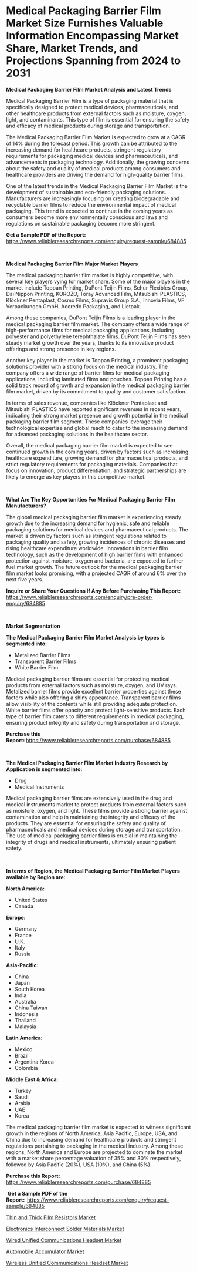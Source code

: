 <p><h1>Medical Packaging Barrier Film Market Size Furnishes Valuable Information Encompassing Market Share, Market Trends, and Projections Spanning from 2024 to 2031</h1></p><p><strong>Medical Packaging Barrier Film Market Analysis and Latest Trends</strong></p>
<p><p>Medical Packaging Barrier Film is a type of packaging material that is specifically designed to protect medical devices, pharmaceuticals, and other healthcare products from external factors such as moisture, oxygen, light, and contaminants. This type of film is essential for ensuring the safety and efficacy of medical products during storage and transportation.</p><p>The Medical Packaging Barrier Film Market is expected to grow at a CAGR of 14% during the forecast period. This growth can be attributed to the increasing demand for healthcare products, stringent regulatory requirements for packaging medical devices and pharmaceuticals, and advancements in packaging technology. Additionally, the growing concerns about the safety and quality of medical products among consumers and healthcare providers are driving the demand for high-quality barrier films.</p><p>One of the latest trends in the Medical Packaging Barrier Film Market is the development of sustainable and eco-friendly packaging solutions. Manufacturers are increasingly focusing on creating biodegradable and recyclable barrier films to reduce the environmental impact of medical packaging. This trend is expected to continue in the coming years as consumers become more environmentally conscious and laws and regulations on sustainable packaging become more stringent.</p></p>
<p><strong>Get a Sample PDF of the Report:&nbsp;</strong> <a href="https://www.reliableresearchreports.com/enquiry/request-sample/684885">https://www.reliableresearchreports.com/enquiry/request-sample/684885</a></p>
<p>&nbsp;</p>
<p><strong>Medical Packaging Barrier Film Major Market Players</strong></p>
<p><p>The medical packaging barrier film market is highly competitive, with several key players vying for market share. Some of the major players in the market include Toppan Printing, DuPont Teijin Films, Schur Flexibles Group, Dai Nippon Printing, KOROZO, Toray Advanced Film, Mitsubishi PLASTICS, Klöckner Pentaplast, Cosmo Films, Supravis Group S.A., Innovia Films, VF Verpackungen GmbH, Accredo Packaging, and Lietpak.</p><p>Among these companies, DuPont Teijin Films is a leading player in the medical packaging barrier film market. The company offers a wide range of high-performance films for medical packaging applications, including polyester and polyethylene terephthalate films. DuPont Teijin Films has seen steady market growth over the years, thanks to its innovative product offerings and strong presence in key regions.</p><p>Another key player in the market is Toppan Printing, a prominent packaging solutions provider with a strong focus on the medical industry. The company offers a wide range of barrier films for medical packaging applications, including laminated films and pouches. Toppan Printing has a solid track record of growth and expansion in the medical packaging barrier film market, driven by its commitment to quality and customer satisfaction.</p><p>In terms of sales revenue, companies like Klöckner Pentaplast and Mitsubishi PLASTICS have reported significant revenues in recent years, indicating their strong market presence and growth potential in the medical packaging barrier film segment. These companies leverage their technological expertise and global reach to cater to the increasing demand for advanced packaging solutions in the healthcare sector.</p><p>Overall, the medical packaging barrier film market is expected to see continued growth in the coming years, driven by factors such as increasing healthcare expenditure, growing demand for pharmaceutical products, and strict regulatory requirements for packaging materials. Companies that focus on innovation, product differentiation, and strategic partnerships are likely to emerge as key players in this competitive market.</p></p>
<p>&nbsp;</p>
<p><strong>What Are The Key Opportunities For Medical Packaging Barrier Film Manufacturers?</strong></p>
<p><p>The global medical packaging barrier film market is experiencing steady growth due to the increasing demand for hygienic, safe and reliable packaging solutions for medical devices and pharmaceutical products. The market is driven by factors such as stringent regulations related to packaging quality and safety, growing incidences of chronic diseases and rising healthcare expenditure worldwide. Innovations in barrier film technology, such as the development of high barrier films with enhanced protection against moisture, oxygen and bacteria, are expected to further fuel market growth. The future outlook for the medical packaging barrier film market looks promising, with a projected CAGR of around 6% over the next five years.</p></p>
<p><strong>Inquire or Share Your Questions If Any Before Purchasing This Report:</strong> <a href="https://www.reliableresearchreports.com/enquiry/pre-order-enquiry/684885">https://www.reliableresearchreports.com/enquiry/pre-order-enquiry/684885</a></p>
<p>&nbsp;</p>
<p><strong>Market Segmentation</strong></p>
<p><strong>The Medical Packaging Barrier Film Market Analysis by types is segmented into:</strong></p>
<p><ul><li>Metalized Barrier Films</li><li>Transparent Barrier Films</li><li>White Barrier Film</li></ul></p>
<p><p>Medical packaging barrier films are essential for protecting medical products from external factors such as moisture, oxygen, and UV rays. Metalized barrier films provide excellent barrier properties against these factors while also offering a shiny appearance. Transparent barrier films allow visibility of the contents while still providing adequate protection. White barrier films offer opacity and protect light-sensitive products. Each type of barrier film caters to different requirements in medical packaging, ensuring product integrity and safety during transportation and storage.</p></p>
<p><strong>Purchase this Report:&nbsp;</strong><a href="https://www.reliableresearchreports.com/purchase/684885">https://www.reliableresearchreports.com/purchase/684885</a></p>
<p>&nbsp;</p>
<p><strong>The Medical Packaging Barrier Film Market Industry Research by Application is segmented into:</strong></p>
<p><ul><li>Drug</li><li>Medical Instruments</li></ul></p>
<p><p>Medical packaging barrier films are extensively used in the drug and medical instruments market to protect products from external factors such as moisture, oxygen, and light. These films provide a strong barrier against contamination and help in maintaining the integrity and efficacy of the products. They are essential for ensuring the safety and quality of pharmaceuticals and medical devices during storage and transportation. The use of medical packaging barrier films is crucial in maintaining the integrity of drugs and medical instruments, ultimately ensuring patient safety.</p></p>
<p>&nbsp;</p>
<p><strong>In terms of Region, the Medical Packaging Barrier Film Market Players available by Region are:</strong></p>
<p>
    <p> <strong> North America: </strong>
        <ul>
            <li>United States</li>
            <li>Canada</li>
        </ul>
        </p> 
    <p> <strong> Europe: </strong>
        <ul>
            <li>Germany</li>
            <li>France</li>
            <li>U.K.</li>
            <li>Italy</li>
            <li>Russia</li>
        </ul>
        </p> 
    <p> <strong> Asia-Pacific: </strong>
        <ul>
            <li>China</li>
            <li>Japan</li>
            <li>South Korea</li>
            <li>India</li>
            <li>Australia</li>
            <li>China Taiwan</li>
            <li>Indonesia</li>
            <li>Thailand</li>
            <li>Malaysia</li>
        </ul>
        </p> 
    <p> <strong> Latin America: </strong>
        <ul>
            <li>Mexico</li>
            <li>Brazil</li>
            <li>Argentina Korea</li>
            <li>Colombia</li>
        </ul>
        </p> 
    <p> <strong> Middle East & Africa: </strong>
        <ul>
            <li>Turkey</li>
            <li>Saudi</li>
            <li>Arabia</li>
            <li>UAE</li>
            <li>Korea</li>
        </ul>
    </p>
    </p>
<p><p>The medical packaging barrier film market is expected to witness significant growth in the regions of North America, Asia Pacific, Europe, USA, and China due to increasing demand for healthcare products and stringent regulations pertaining to packaging in the medical industry. Among these regions, North America and Europe are projected to dominate the market with a market share percentage valuation of 35% and 30% respectively, followed by Asia Pacific (20%), USA (10%), and China (5%).</p></p>
<p><strong>Purchase this Report: </strong><a href="https://www.reliableresearchreports.com/purchase/684885">https://www.reliableresearchreports.com/purchase/684885</a></p>
<p>&nbsp;<strong>Get a Sample PDF of the Report:&nbsp;&nbsp;</strong><a href="https://www.reliableresearchreports.com/enquiry/request-sample/684885">https://www.reliableresearchreports.com/enquiry/request-sample/684885</a></p>
<p><strong></strong></p>
<p><p><a href="https://simplistic-meeting-7ee.notion.site/Thin-and-Thick-Film-Resistors-Market-A-Comprehensive-Report-of-its-Market-Share-Growth-Trends-202-02afb20bd858432386d8458ec8fb8c21">Thin and Thick Film Resistors Market</a></p><p><a href="https://skillful-vermicelli-b89.notion.site/Electronics-Interconnect-Solder-Materials-Market-Size-Share-Trends-Analysis-Report-By-Material-B-5cc7beb316214996bf6504941d38f2ce">Electronics Interconnect Solder Materials Market</a></p><p><a href="https://github.com/juancolorado15/Market-Research-Report-List-1/blob/main/wired-unified-communications-headset-market.md">Wired Unified Communications Headset Market</a></p><p><a href="https://view.publitas.com/reportprime-1/automobile-accumulator-market-with-the-goal-of-estimating-the-market-size-and-future-growth-potential-of-various-market-segments-based-on-component-applications-end-user-and-region/">Automobile Accumulator Market</a></p><p><a href="https://github.com/dx0328/Market-Research-Report-List-1/blob/main/wireless-unified-communications-headset-market.md">Wireless Unified Communications Headset Market</a></p></p>